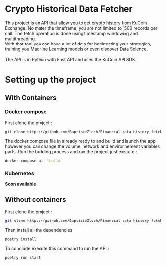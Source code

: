 # Crypto Historical Data Fetcher
This project is an API that allow you to get crypto history from KuCoin Exchange. No mater the timeframe, you are not limited to 1500 records per call. The fetch operation is done using timestamp windowing and multithreading. <br>
With that tool you can have a lot of data for backtesting your strategies, training you Machine Learning models or even discover Data Science.<br><br>
The API is in Python with Fast API and uses the KuCoin API SDK.

# Setting up the project
## With Containers
### Docker compose 
First clone the project :
```bash
git clone https://github.com/BaptisteZloch/Financial-data-history-fetcher-API.git
```
The docker compose file in already ready to and build and launch the app however you can change the volume, network and environnement variables parts.
Run the building process and run the project just execute :
```bash
docker compose up --build
```
### Kubernetes
**Soon available**

## Without containers
First clone the project :
```bash
git clone https://github.com/BaptisteZloch/Financial-data-history-fetcher-API.git
```
Then install all the dependencies 
```bash
poetry install
```
To conclude execute this command to run the API :
```bash
poetry run start
```
